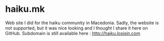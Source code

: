 # haiku.mk

Web site I did for the haiku community in Macedonia. Sadly, the website is not supported, but it was nice looking and I thought I share it here on GitHub. Subdomain is still available here : http://haiku.losisin.com
